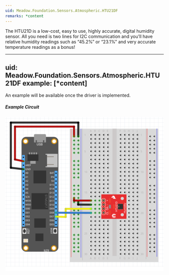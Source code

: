 ```yaml
---
uid: Meadow.Foundation.Sensors.Atmospheric.HTU21DF
remarks: *content
---
```


The HTU21D is a low-cost, easy to use, highly accurate, digital humidity sensor. All you need is two lines for I2C communication and you’ll have relative humidity readings such as “45.2%” or “23.1%” and very accurate temperature readings as a bonus!

---
uid: Meadow.Foundation.Sensors.Atmospheric.HTU21DF
example: [*content]
---

An example will be available once the driver is implemented.

##### Example Circuit

![](/API_Assets/Meadow.Foundation.Sensors.Atmospheric.HTU21DF/HTU21DF.svg)